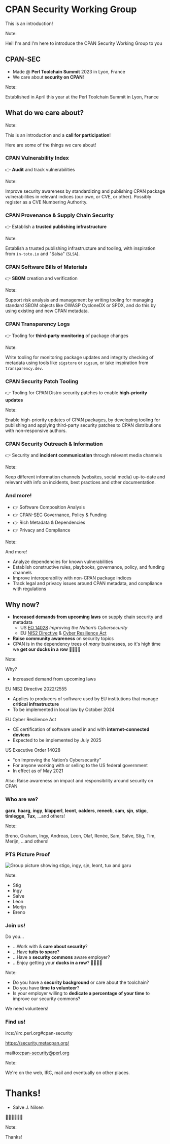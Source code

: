 [comment]: # (Compile this presentation with the command below)
[comment]: # (mdslides perlkohacon-cpan-sec-lightning-talk.md --include ../media)
[comment]: # (...or by running the Makefile with "make")
[comment]: # (mdslides can be installed from https://github.com/dadoomer/markdown-slides/)

[comment]: # (THEME = solarized)

[comment]: # (minScale: 0.2)
[comment]: # (maxScale: 4.0)
[comment]: # (controls: true)
[comment]: # (width: "960")
[comment]: # (height: "700")
[comment]: # (help: true)
[comment]: # (progress: true)
[comment]: # (controlsBackArrows: "true")


# CPAN Security Working Group

This is an introduction!

Note:

Hei! I'm <NAME> and I'm here to introduce the CPAN Security Working Group to you


[comment]: # (!!!)

## CPAN-SEC

* Made @ **Perl Toolchain Summit** 2023 in Lyon, France
* We care about **security on CPAN**!

Note:

Established in April this year at the Perl Toolchain Summit in Lyon, France



[comment]: # (!!!)

## What do we care about?

Note:

This is an introduction and a **call for participation**!

Here are some of the things we care about!


[comment]: # (|||)

### CPAN Vulnerability Index

👉 **Audit** and track vulnerabilities

Note:

Improve security awareness by standardizing and publishing CPAN package vulnerabilities in relevant indices (our own, or CVE, or other). Possibly register as a CVE Numbering Authority.


[comment]: # (|||)

### CPAN Provenance & Supply Chain Security

👉 Establish a **trusted publishing infrastructure**

Note:

Establish a trusted publishing infrastructure and tooling, with inspiration from `in-toto.io` and "Salsa" (`SLSA`). 


[comment]: # (|||)

### CPAN Software Bills of Materials

👉 **SBOM** creation and verification

Note:

Support risk analysis and management by writing tooling for managing standard SBOM objects like OWASP CycloneDX or SPDX, and do this by using existing and new CPAN metadata.


[comment]: # (|||)

### CPAN Transparency Logs

👉 Tooling for **third-party monitoring** of&nbsp;package&nbsp;changes

Note:

Write tooling for monitoring package updates and integrity checking of metadata using tools like `sigstore` or `sigsum`, or take inspiration from `transparency.dev`.


[comment]: # (|||)

### CPAN Security Patch Tooling

👉 Tooling for CPAN Distro security patches to enable **high-priority updates**

Note:

Enable high-priority updates of CPAN packages, by developing tooling for publishing and applying third-party security patches to CPAN distributions with non-responsive authors.


[comment]: # (|||)

### CPAN Security Outreach & Information

👉 Security and **incident communication** through relevant&nbsp;media&nbsp;channels

Note:

Keep different information channels (websites, social media) up-to-date and relevant with info on incidents, best practices and other documentation.


[comment]: # (|||)

### And more!

* 👉 Software Composition Analysis
* 👉 CPAN-SEC Governance, Policy & Funding
* 👉 Rich Metadata & Dependencies
* 👉 Privacy and Compliance

Note:

And more!

* Analyze dependencies for known vulnerabilities
* Establish constructive rules, playbooks, governance, policy, and funding channels
* Improve interoperability with non-CPAN package indices
* Track legal and privacy issues around CPAN metadata, and compliance with regulations


[comment]: # (!!!)

## Why now?

* **Increased demands from upcoming laws** on supply chain security and metadata
    * US [EO 14028](https://www.whitehouse.gov/briefing-room/presidential-actions/2021/05/12/executive-order-on-improving-the-nations-cybersecurity/) _Improving the Nation’s Cybersecurity_
    * EU [NIS2 Directive](https://digital-strategy.ec.europa.eu/en/policies/nis2-directive) &amp; [Cyber Resilience Act](https://digital-strategy.ec.europa.eu/en/library/cyber-resilience-act)
* **Raise community awareness** on security topics
* CPAN is in the dependency trees of _many_ businesses, so it's high time we **get our ducks in&nbsp;a&nbsp;row**&nbsp;🦆🦆🦆🦆

Note:

Why?
* Increased demand from upcoming laws

EU NIS2 Directive 2022/2555
* Applies to producers of software used by EU institutions that manage **critical infrastructure**
* To be implemented in local law by October 2024

EU Cyber Resilience Act
* CE certification of software used in and with **internet-connected devices**
* Expected to be implemented by July 2025

US Executive Order 14028
* "on Improving the Nation’s Cybersecurity"
* For anyone working with or selling to the US federal government
* In effect as of May 2021

Also: Raise awareness on impact and responsibility around security on CPAN


[comment]: # (!!!)

### Who are we?

**garu**, **haarg**, **ingy**, **klapperl**, **leont**, **oalders**, **reneeb**, **sam**, **sjn**, **stigo**, **timlegge**, **Tux**, …and others!


Note:

Breno, Graham, Ingy, Andreas, Leon, Olaf, Renée, Sam, Salve, Stig, Tim, Merijn, …and others!


[comment]: # (!!!)

### PTS Picture Proof

![Group picture showing stigo, ingy, sjn, leont, tux and garu](media/cpan-sec-group-picture-PTS2023.jpeg)

Note:
* Stig
* Ingy
* Salve
* Leon
* Merijn
* Breno


[comment]: # (!!!)

### Join us!

Do you…

* …Work with & **care about security**?
* …Have **tuits to spare**?
* …Have a **security commons** aware employer?
* …Enjoy getting your **ducks in a row**? 🦆🦆🦆🦆

Note:

* Do you have a **security background** or care about the toolchain?
* Do you have **time to volunteer**?
* Is your employer willing to **dedicate a percentage of your time** to improve our security commons?

We need volunteers!


[comment]: # (!!!)

### Find us!

ircs://irc.perl.org#cpan-security

https://security.metacpan.org/

mailto:cpan-security@perl.org


Note:

We're on the web, IRC, mail and eventually on other places.


[comment]: # (!!!)

# Thanks!

* Salve J. Nilsen

🦆🦆🦆🦆🦆🦆


Note:

Thanks!
